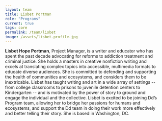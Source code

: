 ```yaml
---
layout: team
title: Lisbet Portman
role: "Programs"
current: true
tags: core
permalink: /team/lisbet
image: /assets/lisbet-profile.jpg
---
```


**Lisbet Hope Portman**, Project Manager, is a writer and educator who has spent the past decade advocating for reforms to addiction treatment and criminal justice. She holds a masters in creative nonfiction writing and excels at translating complex topics into accessible, multimedia formats to educate diverse audiences. She is committed to defending and supporting the health of communities and ecosystems, and considers them to be inextricable. Lisbet has taught writing and art in a wide array of settings -- from college classrooms to prisons to juvenile detention centers to Kindergarten -- and is motivated by the power of story to ground and engage the individual and the collective. Lisbet is excited to be joining Dd’s Program team, allowing her to bridge her passions for humans and ecosystems, and support the Dd team in doing their work more effectively and better telling their story. She is based in Washington, DC.
